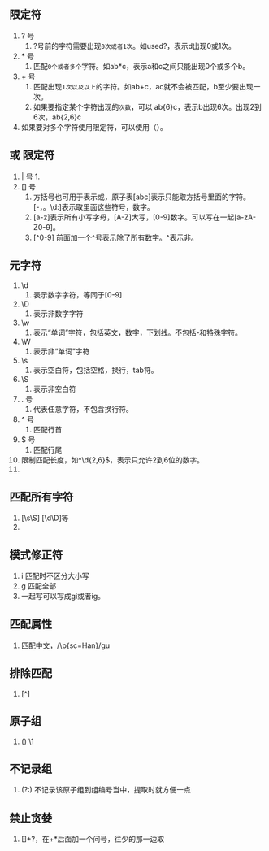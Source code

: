 ## 限定符
1. ? 号
   1. ?号前的字符需要出现`0次或者1次`。如used?，表示d出现0或1次。
2. \* 号
   1. 匹配`0个或者多个`字符。如ab*c，表示a和c之间只能出现0个或多个b。
3. \+ 号
   1. 匹配出现`1次以及以上`的字符。如ab+c，ac就不会被匹配，b至少要出现一次。
   2. 如果要指定某个字符出现的`次数`，可以 ab{6}c，表示b出现6次。出现2到6次，ab{2,6}c
4. 如果要对多个字符使用限定符，可以使用（）。

## 或 限定符
1. | 号
   1. 
2. [] 号
   1. 方括号也可用于表示或，原子表[abc]表示只能取方括号里面的字符。[-，。\d:]表示取里面这些符号，数字。
   2. [a-z]表示所有小写字母，[A-Z]大写，[0-9]数字。可以写在一起[a-zA-Z0-9]。
   3. [^0-9] 前面加一个^号表示除了所有数字。^表示非。
   
## 元字符
1. \d 
   1. 表示数字字符，等同于[0-9]
2. \D
   1. 表示非数字字符
3. \w 
   1. 表示“单词”字符，包括英文，数字，下划线。不包括-和特殊字符。
4. \W
   1. 表示非“单词”字符
5. \s
   1. 表示空白符，包括空格，换行，tab符。
6. \S 
   1. 表示非空白符
7. . 号
   1. 代表任意字符，不包含换行符。
8. ^ 号
   1. 匹配行首
9.  $ 号
    1.  匹配行尾
10. 限制匹配长度，如^\d{2,6}$，表示只允许2到6位的数字。
11. 

## 匹配所有字符
1. [\s\S] [\d\D]等
2. 

## 模式修正符
1. i 匹配时不区分大小写
2. g 匹配全部
3. 一起写可以写成gi或者ig。

## 匹配属性
1. 匹配中文，/\p{sc=Han}/gu

## 排除匹配
1. [^]

## 原子组
1. () \1

## 不记录组
1. (?:) 不记录该原子组到组编号当中，提取时就方便一点

## 禁止贪婪
1. []+?，在+*后面加一个问号，往少的那一边取